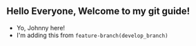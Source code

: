 ## Hello Everyone, Welcome to my git guide!

- Yo, Johnny here!
- I'm adding this from 
`feature-branch(develop_branch)`